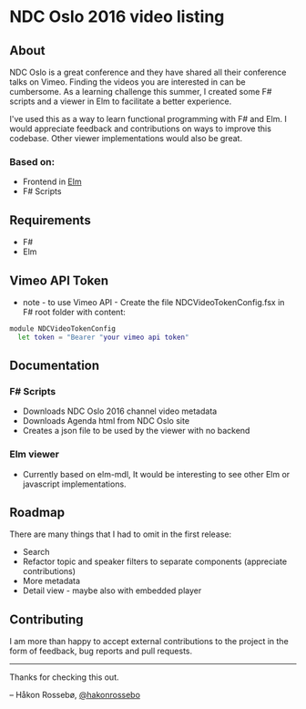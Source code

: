 # NDC Oslo 2016 video listing

## About

NDC Oslo is a great conference and they have shared all their conference talks on Vimeo. Finding the videos you are interested in can be cumbersome. As a learning challenge this summer, I created some F# scripts and a viewer in Elm 
to facilitate a better experience. 

I've used this as a way to learn functional programming with F# and Elm. I would appreciate feedback and contributions on ways to improve this codebase. Other viewer implementations would also be great.

### Based on:
* Frontend in [Elm](http://elm-lang.org/)
* F# Scripts

## Requirements
* F#
* Elm

## Vimeo API Token
* note - to use Vimeo API - Create the file NDCVideoTokenConfig.fsx in F# root folder with content:
```bash
module NDCVideoTokenConfig
  let token = "Bearer "your vimeo api token"
```

## Documentation

### F# Scripts
* Downloads NDC Oslo 2016 channel video metadata
* Downloads Agenda html from NDC Oslo site
* Creates a json file to be used by the viewer with no backend

### Elm viewer
* Currently based on elm-mdl, It would be interesting to see other Elm or javascript implementations. 

## Roadmap

There are many things that I had to omit in the first release:

* Search
* Refactor topic and speaker filters to separate components (appreciate contributions)
* More metadata
* Detail view - maybe also with embedded player

## Contributing

I am more than happy to accept external contributions to the project in the form of feedback, bug reports and pull requests.

---
Thanks for checking this out.

– Håkon Rossebø, [@hakonrossebo](https://twitter.com/hakonrossebo)
